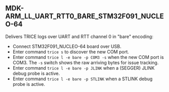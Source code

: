 
## MDK-ARM_LL_UART_RTT0_BARE_STM32F091_NUCLEO-64

Delivers TRICE logs over UART and RTT channel 0 in "bare" encoding:

- Connect STM32F091_NUCLEO-64 board over USB.
- Enter command `trice s` to discover the new COM port.
- Enter command `trice l -e bare -p COM3 -s` when the new COM port is COM3. The `-s` switch shows the raw arriving bytes for issue tracking.
- Enter command `trice l -e bare -p JLINK` when a (SEGGER) JLINK debug probe is active.
- Enter command `trice l -e bare -p STLINK` when a STLINK debug probe is active.
